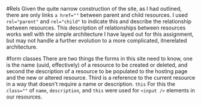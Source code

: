 #Rels
Given the quite narrow construction of the site, as I had outlined, there are only links `a href=""` between parent and child resources. I used `rel="parent"` and `rel="child"` to indicate this and describe the relationship between resources.
This description of relationships between resources works well with the simple architecture I have layed out for this assignment, but may not handle a further evolution to a more complicated, itnerelated architecture. 

#form classes
There are two things the forms in this site need to know, one is the name (uuid, effectively) of a resource to be created or deleted, and second the description of a resource to be populated to the hosting page and the new or altered resource.  Third is a reference to the current resource in a way that doesn't require a name or description. `this`
For this the `class=""` of `name`, `description`, and `this` were used for `<input />` elements in our resources.
